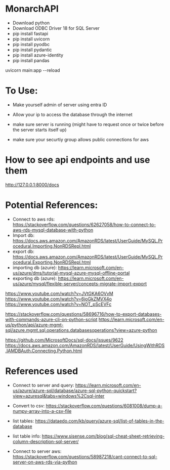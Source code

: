 # MonarchAPI

- Download python
- Download ODBC Driver 18 for SQL Server
- pip install fastapi
- pip install uvicorn
- pip install pyodbc
- pip install pydantic
- pip install azure-identity
- pip install pandas

uvicorn main:app --reload

# To Use:

- Make yourself admin of server using entra ID
- Allow your ip to access the database through the internet
- make sure server is running (might have to request once or twice before the server starts itself up)

- make sure your securtiy group allows public connections for aws

# How to see api endpoints and use them

http://127.0.0.1:8000/docs

# Potential References:

- Connect to aws rds: https://stackoverflow.com/questions/62627058/how-to-connect-to-aws-rds-mysql-database-with-python
- Import db: https://docs.aws.amazon.com/AmazonRDS/latest/UserGuide/MySQL.Procedural.Importing.NonRDSRepl.html
- export db: https://docs.aws.amazon.com/AmazonRDS/latest/UserGuide/MySQL.Procedural.Exporting.NonRDSRepl.html
- importing db (azure): https://learn.microsoft.com/en-us/azure/dms/tutorial-mysql-azure-mysql-offline-portal
- exporting db (azure): https://learn.microsoft.com/en-us/azure/mysql/flexible-server/concepts-migrate-import-export

https://www.youtube.com/watch?v=JVtGKA6OVvM
https://www.youtube.com/watch?v=6joGkZMVX4o
https://www.youtube.com/watch?v=NOT_pScEVFc

https://stackoverflow.com/questions/58696716/how-to-export-databases-with-commands-azure-cli-on-python-script
https://learn.microsoft.com/en-us/python/api/azure-mgmt-sql/azure.mgmt.sql.operations.databasesoperations?view=azure-python

https://github.com/MicrosoftDocs/sql-docs/issues/9622
https://docs.aws.amazon.com/AmazonRDS/latest/UserGuide/UsingWithRDS.IAMDBAuth.Connecting.Python.html

# References used

- Connect to server and query: https://learn.microsoft.com/en-us/azure/azure-sql/database/azure-sql-python-quickstart?view=azuresql&tabs=windows%2Csql-inter
- Convert to csv: https://stackoverflow.com/questions/6081008/dump-a-numpy-array-into-a-csv-file
- list tables: https://dataedo.com/kb/query/azure-sql/list-of-tables-in-the-database
- list table info: https://www.sisense.com/blog/sql-cheat-sheet-retrieving-column-description-sql-server/

- Connect to server aws: https://stackoverflow.com/questions/58987218/cant-connect-to-sql-server-on-aws-rds-via-python

